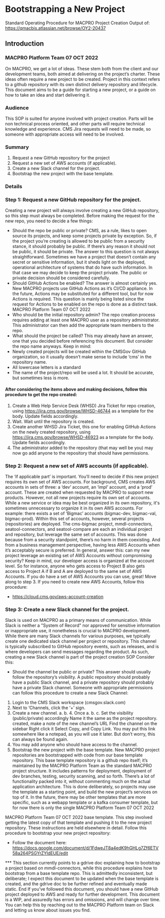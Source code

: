 # Bootstrapping a New Project

Standard Operating Procedure for MACPRO Project Creation Output of: https://qmacbis.atlassian.net/browse/OY2-20437

## Introduction
### MACPRO Platform Team 07 OCT 2022
 On MACPRO, we get a lot of ideas. These stem both from the client and our development teams, both aimed at delivering on the project’s charter. These ideas often require a new project to be created. Project in this context refers to a github repository with its own distinct delivery repository and lifecycle. This document aims to be a guide for starting a new project, or a guide on how to take an idea and start delivering it.
### Audience
This SOP is suited for anyone involved with project creation. Parts will be non technical process oriented, and other parts will require technical knowledge and experience. CMS Jira requests will need to be made, so someone with appropriate access will need to be involved.
### Summary

1. Request a new GitHub repository for the project
1. Request a new set of AWS accounts (if applicable).
1. Create a new Slack channel for the project.
1. Bootstrap the new project with the base template.

### Details

### Step 1: Request a new GitHub repository for the project.
Creating a new project will always involve creating a new GitHub repository, so this step must always be completed. Before making the request for the new repo, you need to decide a few things:
- Should the repo be public or private? CMS, as a rule, likes to open source its projects, and keep some projects private by exception. So, if the project you’re creating is allowed to be public from a security stance, it should probably be public. If there’s any reason it should not be public, it should be private. The answer to this question is not always straightforward. Sometimes we have a project that doesn’t contain any secret or sensitive information, but it sheds light on the deployed, operational architecture of systems that do have such information. In that case we may decide to keep the project private. The public or private decision should be considered carefully.
- Should GitHub Actions be enabled? The answer is almost certainly yes. New MACPRO projects use GitHub Actions as it’s CI/CD appliance. In the future, Actions may be substituted for a different tool, but for now Actions is required. This question is mainly being listed since the request for Actions to be enabled on the repo is done as a distinct task.
 MACPRO Platform Team 07 OCT 2022
- Who should be the initial repository admin? The repo creation process requires adding at least one MACPRO user as a repository administrator. This administrator can then add the appropriate team members to the repo.
- What should the project be called? This may already have an answer, one that you decided before referencing this document. But consider the repo name anyways. Keep in mind:
- Newly created projects will be created within the CMSGov GitHub organization, so it usually doesn’t make sense to include ‘cms’ in the repository name.
- All lowercase letters is a standard
- The name of the project/repo will be used a lot. It should be accurate, but
sometimes less is more.

#### After considering the items above and making decisions, follow this procedure to get the repo created:

1. Create a Web Help Service Desk (WHSD) Jira Ticket for repo creation, using https://jira.cms.gov/browse/WHSD-46744 as a template for the body. Update fields accordingly.
1. Wait. Wait until the repository is created.
1. Create another WHSD Jira Ticket, this one for enabling GitHub Actions on the newly created repository, using https://jira.cms.gov/browse/WHSD-46923 as a template for the body. Update fields accordingly.
1. The administrator added to the repository (that may well be you) may now go add
anyone to the repository that should have permissions.

### Step 2: Request a new set of AWS accounts (if applicable).
The ‘if applicable part’ is important. You’ll need to decide if this new project requires its own set of AWS accounts. For background, CMS creates AWS accounts in sets of three: a ‘dev’ account, an ‘impl’ account, and a ‘prod’ account. These are created when requested by MACPRO to support new products.
However, not all new projects require its own set of accounts. While a new service or idea may be best organized in its own repository, it's sometimes unnecessary to organize it in its own AWS accounts. For example: there exists a set of ‘Bigmac’ accounts (bigmac-dev, bigmac-val, bigmac-prod). Within this set of accounts, however, several projects (repositories) are deployed. The cms-bigmac project, mmdl-connectors, seatool-connectors, and seatool-compare are each an individual project and repository, but leverage the same set of accounts. This was done because from a security standpoint, there’s no harm in them coexisting. And from a business management perspective, having less AWS Accounts when it’s acceptably secure is preferred.
In general, answer this: can my new project leverage an existing set of AWS Accounts without compromising security? Keep in mind, our developer access is organized at the account level. So for instance, anyone who gets access to Project B also gets access to Project A if B and A are deployed to the same set of AWS Accounts.
If you do have a set of AWS Accounts you can use, great! Move along to step 3. If you need to create new AWS Accounts, follow this procedure:
 - https://cloud.cms.gov/aws-account-creation
### Step 3: Create a new Slack channel for the project.
Slack is used on MACPRO as a primary means of communication. While Slack is neither a "System of Record" nor approved for sensitive information or inappropriate use, it nonetheless is crucial to MACPRO development.
While there are many Slack channels for various purposes, we typically create one dedicated slack channel per project or repository. This channel is typically subscribed to GitHub repository events, such as releases, and is where developers can send messages regarding the product. As such, creating a new Slack channel is part of the project creation SOP
Consider this:
- Should the channel be public or private? This answer should usually follow the
repository’s visibility. A public repository should probably have a public Slack channel, and a private repository should probably have a private Slack channel.
Someone with appropriate permissions can follow this procedure to create a new Slack Channel:
1. Login to the CMS Slack workspace (cmsgov.slack.com)
1. Next to ‘Channels, click the ‘+’ sign.
1. Create a new channel.
    a.
b. 4. Once a. b. c.
Set the visibility (public/private) accordingly
Name it the same as the project repository. created, make a note of the new channel’s URL
Find the channel on the sidebar
Right click it
Select Copy, and Copy Link. You may put this link somewhere like a notepad, as you will use it later. But don’t worry, this can always be found again.
1. You may add anyone who should have access to the channel.
1. Bootstrap the new project with the base template.
New MACPRO project repositories are bootstrapped with code from our base template repository. This base template repository is a github repo itself; it’s maintained by the MACPRO Platform Team as the standard MACPRO project structure. It includes patterns for deployment, deployment of dev branches, testing, security scanning, and so forth. There’s a lot of functionality packed into it, without commenting much on the actual application architecture. This is done deliberately, so projects may use the template as a starting point, and build the new project’s services on top of it. In the future, there may be other templates that are more specific, such as a webapp template or a kafka consumer template, but for now there is only the single
MACPRO Platform Team 07 OCT 2022
 
MACPRO Platform Team 07 OCT 2022
base template. This step involved getting the latest copy of that template and pushing it to the new project repository. These instructions are held elsewhere in detail.
Follow this procedure to bootstrap your new project repository:
- Follow the document here:
https://docs.google.com/document/d/1FdweJT8a4edK9hGHLg7Zf6ETV58a264PSGYrZYldEUE/edit

*** This section currently points to a gdrive doc explaining how to bootstrap a project based on mmdl-connectors, while this procedure explains how to bootstrap from a base template repo. This is admittedly inconsistent, but deliberate; I expect this document to be updated when the base template is created, and the gdrive doc to be further refined and eventually made static.
End
If you’ve followed this document, you should have a new GitHub project deployed to AWS and ready for further development. This document is a WIP, and assuredly has errors and omissions, and will change over time. You can help this by reaching out to the MACPRO Platform team on Slack and letting us know about issues you find.